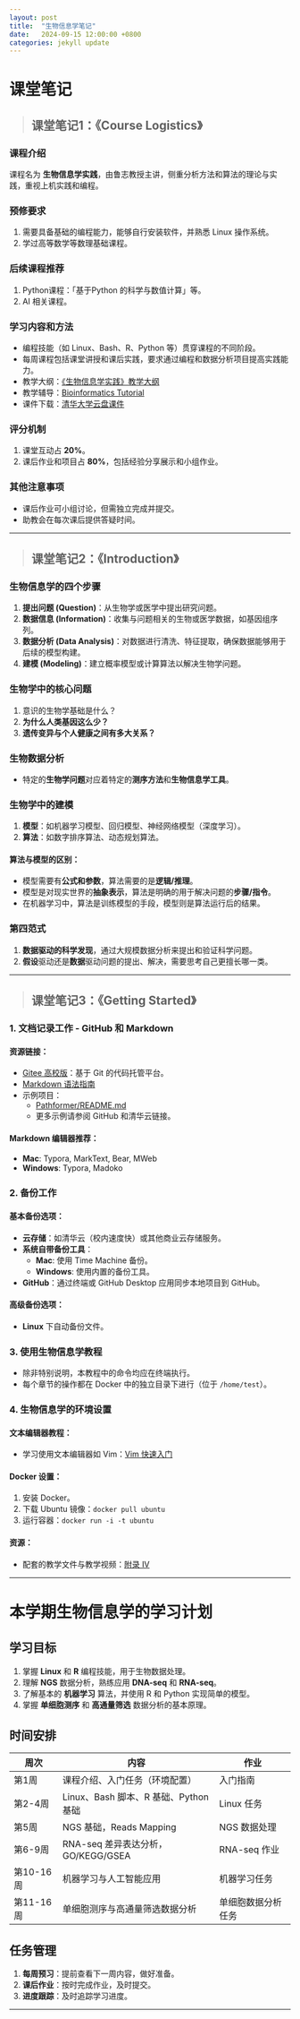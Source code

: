 ```yaml
---
layout: post
title:  "生物信息学笔记"
date:   2024-09-15 12:00:00 +0800
categories: jekyll update
---
```


# 课堂笔记

>## 课堂笔记1：《Course Logistics》

### 课程介绍
课程名为 **生物信息学实践**，由鲁志教授主讲，侧重分析方法和算法的理论与实践，重视上机实践和编程。

### 预修要求
1. 需要具备基础的编程能力，能够自行安装软件，并熟悉 Linux 操作系统。
2. 学过高等数学等数理基础课程。

### 后续课程推荐
1. Python课程：「基于Python 的科学与数值计算」等。
2. AI 相关课程。

### 学习内容和方法
- 编程技能（如 Linux、Bash、R、Python 等）贯穿课程的不同阶段。
- 每周课程包括课堂讲授和课后实践，要求通过编程和数据分析项目提高实践能力。
- 教学大纲：[《生物信息学实践》教学大纲](https://docs.qq.com/doc/DWXlXc29FclpaTmp2)
- 教学辅导：[Bioinformatics Tutorial](https://book.ncrnalab.org/teaching)
- 课件下载：[清华大学云盘课件](https://cloud.tsinghua.edu.cn/d/dcbb0944631a4291b34c/?p=%2FLectures&mode=list)

### 评分机制
1. 课堂互动占 **20%**。
2. 课后作业和项目占 **80%**，包括经验分享展示和小组作业。

### 其他注意事项
- 课后作业可小组讨论，但需独立完成并提交。
- 助教会在每次课后提供答疑时间。

---

>## 课堂笔记2：《Introduction》

### 生物信息学的四个步骤
1. **提出问题 (Question)**：从生物学或医学中提出研究问题。
2. **数据信息 (Information)**：收集与问题相关的生物或医学数据，如基因组序列。
3. **数据分析 (Data Analysis)**：对数据进行清洗、特征提取，确保数据能够用于后续的模型构建。
4. **建模 (Modeling)**：建立概率模型或计算算法以解决生物学问题。

### 生物学中的核心问题
1. 意识的生物学基础是什么？
2. **为什么人类基因这么少？**
3. **遗传变异与个人健康之间有多大关系？**

### 生物数据分析
- 特定的**生物学问题**对应着特定的**测序方法**和**生物信息学工具**。

### 生物学中的建模
1. **模型**：如机器学习模型、回归模型、神经网络模型（深度学习）。
2. **算法**：如数字排序算法、动态规划算法。

#### 算法与模型的区别：
- 模型需要有**公式和参数**，算法需要的是**逻辑/推理**。
- 模型是对现实世界的**抽象表示**，算法是明确的用于解决问题的**步骤/指令**。
- 在机器学习中，算法是训练模型的手段，模型则是算法运行后的结果。

### 第四范式
1. **数据驱动的科学发现**，通过大规模数据分析来提出和验证科学问题。
2. **假设**驱动还是**数据**驱动问题的提出、解决，需要思考自己更擅长哪一类。

---

>## 课堂笔记3：《Getting Started》

### 1. 文档记录工作 - GitHub 和 Markdown

#### 资源链接：
- [Gitee 高校版](https://gitee.com/education)：基于 Git 的代码托管平台。
- [Markdown 语法指南](https://github.com/adam-p/markdown-here/wiki/Markdown-Cheatsheet)
- 示例项目：
  - [Pathformer/README.md](https://github.com/lulab/Pathformer/blob/main/README.md)
  - 更多示例请参阅 GitHub 和清华云链接。

#### Markdown 编辑器推荐：
- **Mac**: Typora, MarkText, Bear, MWeb
- **Windows**: Typora, Madoko

### 2. 备份工作

#### 基本备份选项：
- **云存储**：如清华云（校内速度快）或其他商业云存储服务。
- **系统自带备份工具**：
  - **Mac**: 使用 Time Machine 备份。
  - **Windows**: 使用内置的备份工具。
- **GitHub**：通过终端或 GitHub Desktop 应用同步本地项目到 GitHub。

#### 高级备份选项：
- **Linux** 下自动备份文件。

### 3. 使用生物信息学教程
- 除非特别说明，本教程中的命令均应在终端执行。
- 每个章节的操作都在 Docker 中的独立目录下进行（位于 `/home/test`）。

### 4. 生物信息学的环境设置
#### 文本编辑器教程：
- 学习使用文本编辑器如 Vim：[Vim 快速入门](https://cloud.tsinghua.edu.cn/d/ad22768345664924b202/?p=%2FVideo%2FPart%200.%20Getting%20Started&mode=list)

#### Docker 设置：
1. 安装 Docker。
2. 下载 Ubuntu 镜像：`docker pull ubuntu`
3. 运行容器：`docker run -i -t ubuntu`

#### 资源：
- 配套的教学文件与教学视频：[附录 IV](https://book.ncrnalab.org/teaching/appendix/appendix-iv.-teaching)

---

# 本学期生物信息学的学习计划

## 学习目标
1. 掌握 **Linux** 和 **R** 编程技能，用于生物数据处理。
2. 理解 **NGS** 数据分析，熟练应用 **DNA-seq** 和 **RNA-seq**。
3. 了解基本的 **机器学习** 算法，并使用 R 和 Python 实现简单的模型。
4. 掌握 **单细胞测序** 和 **高通量筛选** 数据分析的基本原理。

## 时间安排

| 周次 | 内容 | 作业 |
|---|---|---|
| 第1周 | 课程介绍、入门任务（环境配置） | 入门指南 |
| 第2-4周 | Linux、Bash 脚本、R 基础、Python基础 | Linux 任务 |
| 第5周 | NGS 基础，Reads Mapping | NGS 数据处理 |
| 第6-9周 | RNA-seq 差异表达分析，GO/KEGG/GSEA | RNA-seq 作业 |
| 第10-16周 | 机器学习与人工智能应用 | 机器学习任务 |
| 第11-16周 | 单细胞测序与高通量筛选数据分析 | 单细胞数据分析任务 |

## 任务管理
1. **每周预习**：提前查看下一周内容，做好准备。
2. **课后作业**：按时完成作业，及时提交。
3. **进度跟踪**：及时追踪学习进度。

---

